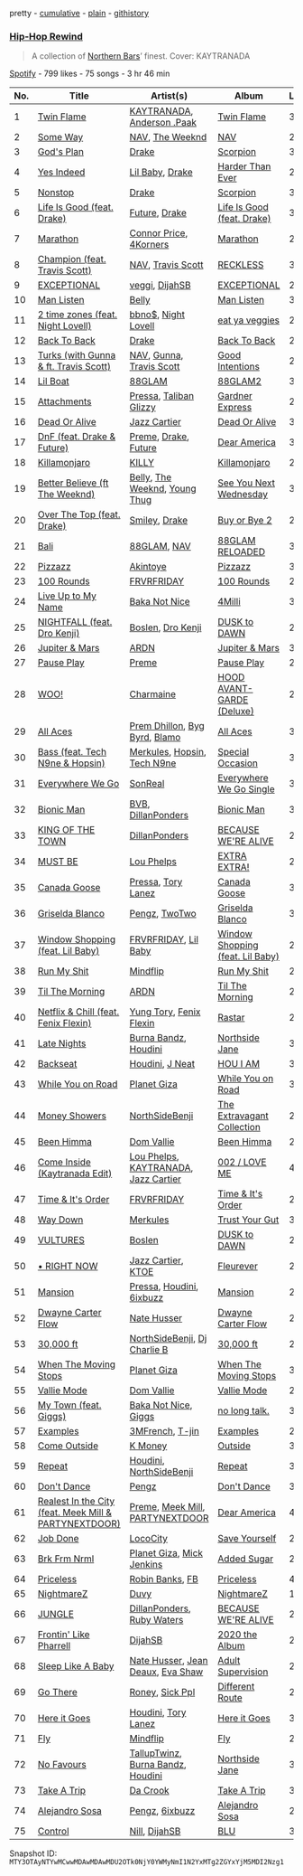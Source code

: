 pretty - [cumulative](/playlists/cumulative/37i9dQZF1DXb9tg3GqJkNv.md) - [plain](/playlists/plain/37i9dQZF1DXb9tg3GqJkNv) - [githistory](https://github.githistory.xyz/mackorone/spotify-playlist-archive/blob/main/playlists/plain/37i9dQZF1DXb9tg3GqJkNv)

### [Hip\-Hop Rewind](https://open.spotify.com/playlist/37i9dQZF1DXb9tg3GqJkNv)

> A collection of <a href="https://open.spotify.com/playlist/37i9dQZF1DX59ogDi1Z2XL?si=75c9bb9755f54283">Northern Bars</a>’ finest\. Cover: KAYTRANADA

[Spotify](https://open.spotify.com/user/spotify) - 799 likes - 75 songs - 3 hr 46 min

| No. | Title | Artist(s) | Album | Length |
|---|---|---|---|---|
| 1 | [Twin Flame](https://open.spotify.com/track/15cYjzRUBRrDHn76GdxWiv) | [KAYTRANADA](https://open.spotify.com/artist/6qgnBH6iDM91ipVXv28OMu), [Anderson .Paak](https://open.spotify.com/artist/3jK9MiCrA42lLAdMGUZpwa) | [Twin Flame](https://open.spotify.com/album/1SzuRFxlqSZTIWUEE587Oy) | 3:52 |
| 2 | [Some Way](https://open.spotify.com/track/7zxRMhXxJMQCeDDg0rKAVo) | [NAV](https://open.spotify.com/artist/7rkW85dBwwrJtlHRDkJDAC), [The Weeknd](https://open.spotify.com/artist/1Xyo4u8uXC1ZmMpatF05PJ) | [NAV](https://open.spotify.com/album/4JR29CNW14Zc4Z5vflxkoJ) | 2:59 |
| 3 | [God's Plan](https://open.spotify.com/track/6DCZcSspjsKoFjzjrWoCdn) | [Drake](https://open.spotify.com/artist/3TVXtAsR1Inumwj472S9r4) | [Scorpion](https://open.spotify.com/album/1ATL5GLyefJaxhQzSPVrLX) | 3:18 |
| 4 | [Yes Indeed](https://open.spotify.com/track/6vN77lE9LK6HP2DewaN6HZ) | [Lil Baby](https://open.spotify.com/artist/5f7VJjfbwm532GiveGC0ZK), [Drake](https://open.spotify.com/artist/3TVXtAsR1Inumwj472S9r4) | [Harder Than Ever](https://open.spotify.com/album/7yf9ZJyHRbp8sHtpDKfPpt) | 2:22 |
| 5 | [Nonstop](https://open.spotify.com/track/0TlLq3lA83rQOYtrqBqSct) | [Drake](https://open.spotify.com/artist/3TVXtAsR1Inumwj472S9r4) | [Scorpion](https://open.spotify.com/album/1ATL5GLyefJaxhQzSPVrLX) | 3:58 |
| 6 | [Life Is Good \(feat\. Drake\)](https://open.spotify.com/track/5yY9lUy8nbvjM1Uyo1Uqoc) | [Future](https://open.spotify.com/artist/1RyvyyTE3xzB2ZywiAwp0i), [Drake](https://open.spotify.com/artist/3TVXtAsR1Inumwj472S9r4) | [Life Is Good \(feat\. Drake\)](https://open.spotify.com/album/5uCEoLCj3ZZZ1EtzQdQWVl) | 3:57 |
| 7 | [Marathon](https://open.spotify.com/track/6TVqffNTpDAlfCtDIKyFbZ) | [Connor Price](https://open.spotify.com/artist/5zixe6AbgXPqt4c1uSl94L), [4Korners](https://open.spotify.com/artist/3OkT1SRceq0PfwGWmTvFab) | [Marathon](https://open.spotify.com/album/0kxzCodCyY6zf1KJMR8tCm) | 2:16 |
| 8 | [Champion \(feat\. Travis Scott\)](https://open.spotify.com/track/6nO3tr47nr2P7f3hXb8JIo) | [NAV](https://open.spotify.com/artist/7rkW85dBwwrJtlHRDkJDAC), [Travis Scott](https://open.spotify.com/artist/0Y5tJX1MQlPlqiwlOH1tJY) | [RECKLESS](https://open.spotify.com/album/1hTrdWpdPEeXHQWc9GmpxZ) | 3:15 |
| 9 | [EXCEPTIONAL](https://open.spotify.com/track/02oVra8RWdAYaKbdinrfRC) | [veggi](https://open.spotify.com/artist/1hrOvw6197WGlXcIBJAp7v), [DijahSB](https://open.spotify.com/artist/4H9N7llvyhoddyD2oIrXWt) | [EXCEPTIONAL](https://open.spotify.com/album/2bCu6FoQW3rXWUqdAsfof2) | 2:17 |
| 10 | [Man Listen](https://open.spotify.com/track/5GoGjEsPvr0McJQiGGCnws) | [Belly](https://open.spotify.com/artist/0FOWNUFHPnMy0vOw1siGqi) | [Man Listen](https://open.spotify.com/album/1AAaWeadQaRO6Vab1u3qyU) | 3:03 |
| 11 | [2 time zones \(feat\. Night Lovell\)](https://open.spotify.com/track/5d2fEfIzQz67c3YQ2trVnE) | [bbno$](https://open.spotify.com/artist/41X1TR6hrK8Q2ZCpp2EqCz), [Night Lovell](https://open.spotify.com/artist/2y246nnP9pQT0E6v3ZMMOO) | [eat ya veggies](https://open.spotify.com/album/6iMshsixZe8oMteQdln5kp) | 2:41 |
| 12 | [Back To Back](https://open.spotify.com/track/5lFDtgWsjRJu8fPOAyJIAK) | [Drake](https://open.spotify.com/artist/3TVXtAsR1Inumwj472S9r4) | [Back To Back](https://open.spotify.com/album/79qV4McLzhs8U3FyRKnocz) | 2:50 |
| 13 | [Turks \(with Gunna & ft\. Travis Scott\)](https://open.spotify.com/track/7IMwEtpAiJanqF6vQteZN2) | [NAV](https://open.spotify.com/artist/7rkW85dBwwrJtlHRDkJDAC), [Gunna](https://open.spotify.com/artist/2hlmm7s2ICUX0LVIhVFlZQ), [Travis Scott](https://open.spotify.com/artist/0Y5tJX1MQlPlqiwlOH1tJY) | [Good Intentions](https://open.spotify.com/album/0jk3nAmtiIfwLU4CvDDMaS) | 2:41 |
| 14 | [Lil Boat](https://open.spotify.com/track/3Zcv9IeYgCvEhxFTfsduaQ) | [88GLAM](https://open.spotify.com/artist/2I9SLklAOG0vdMiUUMNxRl) | [88GLAM2](https://open.spotify.com/album/1BgPkFMgud3lmEc6enZsjd) | 3:00 |
| 15 | [Attachments](https://open.spotify.com/track/1SedJ3dLWoCqnPIGeEMUJH) | [Pressa](https://open.spotify.com/artist/5olrQpDroHT7sjmYWMLivy), [Taliban Glizzy](https://open.spotify.com/artist/2J4wmwS5YSjQKzEEM7AiJh) | [Gardner Express](https://open.spotify.com/album/24nydg8i966CawS06yCtZh) | 2:51 |
| 16 | [Dead Or Alive](https://open.spotify.com/track/6ekV6MGnPTuCOnjB4VcWGc) | [Jazz Cartier](https://open.spotify.com/artist/0sc5zYshOdiFD4ayqMrJbJ) | [Dead Or Alive](https://open.spotify.com/album/3TDEhWhq4igbjoquhj8NOp) | 3:14 |
| 17 | [DnF \(feat\. Drake & Future\)](https://open.spotify.com/track/5EMKS6mLi4JprJxy8IGdhT) | [Preme](https://open.spotify.com/artist/0bdJZl7TDeiymDYzMJnVh2), [Drake](https://open.spotify.com/artist/3TVXtAsR1Inumwj472S9r4), [Future](https://open.spotify.com/artist/1RyvyyTE3xzB2ZywiAwp0i) | [Dear America](https://open.spotify.com/album/4ph77Ne0Z4oktYiXHDSH3G) | 3:25 |
| 18 | [Killamonjaro](https://open.spotify.com/track/537l7spEsGg6aWl6Y9eKAs) | [KILLY](https://open.spotify.com/artist/0gCGZZ1Ibo5QsOnll977PD) | [Killamonjaro](https://open.spotify.com/album/7IXOHbcGCzApTTInOsIbCB) | 2:58 |
| 19 | [Better Believe \(ft The Weeknd\)](https://open.spotify.com/track/2WN7xpcY4zmcqF57HFEGZY) | [Belly](https://open.spotify.com/artist/0FOWNUFHPnMy0vOw1siGqi), [The Weeknd](https://open.spotify.com/artist/1Xyo4u8uXC1ZmMpatF05PJ), [Young Thug](https://open.spotify.com/artist/50co4Is1HCEo8bhOyUWKpn) | [See You Next Wednesday](https://open.spotify.com/album/7jJsNB4u538DpyZckBEKsB) | 3:26 |
| 20 | [Over The Top \(feat\. Drake\)](https://open.spotify.com/track/22ruOqBqBRiZDiXFud4OXa) | [Smiley](https://open.spotify.com/artist/6jeg7JBX9J9097esK752iR), [Drake](https://open.spotify.com/artist/3TVXtAsR1Inumwj472S9r4) | [Buy or Bye 2](https://open.spotify.com/album/2ioMOjxtndeNFrssEFnIjF) | 2:33 |
| 21 | [Bali](https://open.spotify.com/track/4y5tKWeAUcaFE6O8Fa8XsY) | [88GLAM](https://open.spotify.com/artist/2I9SLklAOG0vdMiUUMNxRl), [NAV](https://open.spotify.com/artist/7rkW85dBwwrJtlHRDkJDAC) | [88GLAM RELOADED](https://open.spotify.com/album/5FqQFZh4GPzYuEXJCXYd36) | 3:05 |
| 22 | [Pizzazz](https://open.spotify.com/track/0h82txCyS3TGgW0F31gew5) | [Akintoye](https://open.spotify.com/artist/1EgCxqT8GgE5oXX3PkeGhq) | [Pizzazz](https://open.spotify.com/album/53LZZfDTXEmbo9uhV70uTL) | 3:11 |
| 23 | [100 Rounds](https://open.spotify.com/track/5sJwRlYM8Wg9vGrfe0FNTO) | [FRVRFRIDAY](https://open.spotify.com/artist/2jwmP4TgzTGqjCfcXMDayW) | [100 Rounds](https://open.spotify.com/album/405f18dnyh3ElPJj1tkshp) | 2:12 |
| 24 | [Live Up to My Name](https://open.spotify.com/track/79KZAInFkxA0XLukZCGzvh) | [Baka Not Nice](https://open.spotify.com/artist/3yvCFkK57FXH7JIwZQ5CmU) | [4Milli](https://open.spotify.com/album/28vYZP2mGD54CUoY0lPUr2) | 3:00 |
| 25 | [NIGHTFALL \(feat\. Dro Kenji\)](https://open.spotify.com/track/04EvAhYmelTjLIxWzK7JLm) | [Boslen](https://open.spotify.com/artist/7mX72Bq2iXNr8fZdu23fQL), [Dro Kenji](https://open.spotify.com/artist/46fHMu9KxdQwcGV9xI1L9R) | [DUSK to DAWN](https://open.spotify.com/album/79YZv5y3Heiw4QZ6i77FTE) | 2:29 |
| 26 | [Jupiter & Mars](https://open.spotify.com/track/6YwwmcamIeDCOBQC8yrgxA) | [ARDN](https://open.spotify.com/artist/5jxe5kzLkm5ICEy03BcLwo) | [Jupiter & Mars](https://open.spotify.com/album/4ncZCdSB9YcHmmK51P2ld1) | 3:16 |
| 27 | [Pause Play](https://open.spotify.com/track/4Yxs4En3TdQY0oQswXJheQ) | [Preme](https://open.spotify.com/artist/0bdJZl7TDeiymDYzMJnVh2) | [Pause Play](https://open.spotify.com/album/1fzRm9tToQXOf1GwXWP0MT) | 2:44 |
| 28 | [WOO!](https://open.spotify.com/track/5vYn0idAvSminM8fdyTB1U) | [Charmaine](https://open.spotify.com/artist/5cie6OioF2WHr2KflhcQGT) | [HOOD AVANT\-GARDE \(Deluxe\)](https://open.spotify.com/album/7MP5EdHUb1PxYW5SYv440k) | 2:48 |
| 29 | [All Aces](https://open.spotify.com/track/6LZys87Q37Jr3RKWDFUkRF) | [Prem Dhillon](https://open.spotify.com/artist/6IP4VnqS1pOiQcPVP4zx0H), [Byg Byrd](https://open.spotify.com/artist/1QO8PBgZ3Cv1xtKyw9ihjT), [Blamo](https://open.spotify.com/artist/217YiebQLxLOSubsItInzR) | [All Aces](https://open.spotify.com/album/58xwAleBBDucWbz7xukMsh) | 3:21 |
| 30 | [Bass \(feat\. Tech N9ne & Hopsin\)](https://open.spotify.com/track/4fX0nbOg4zoGYsngVBtq4s) | [Merkules](https://open.spotify.com/artist/4oYZcPoj3q3DneXomtQBzg), [Hopsin](https://open.spotify.com/artist/7EWU4FhUJM1sZQgQKdENeT), [Tech N9ne](https://open.spotify.com/artist/6UBA15slIuadJ8h2lPRPos) | [Special Occasion](https://open.spotify.com/album/0m3fAxrcKWZ7S6sqWQKrUp) | 3:53 |
| 31 | [Everywhere We Go](https://open.spotify.com/track/0vdbvgggS673fhvHdrU34E) | [SonReal](https://open.spotify.com/artist/2OlZK0VIzr7wQYSrj9bOvF) | [Everywhere We Go Single](https://open.spotify.com/album/69Vz9WpIGsDwUU8Czqapy2) | 3:18 |
| 32 | [Bionic Man](https://open.spotify.com/track/7x9DxO4BrMKsQlmN2vPURS) | [BVB](https://open.spotify.com/artist/7azVk8ZXv1yB4rOmPMZvUD), [DillanPonders](https://open.spotify.com/artist/1TlmLsx42aT281z8NWrKef) | [Bionic Man](https://open.spotify.com/album/4Wm4hGN6m5ZaaFm1LyTtkd) | 3:12 |
| 33 | [KING OF THE TOWN](https://open.spotify.com/track/7h1t1cI0DOSZQ0jHm3u0zA) | [DillanPonders](https://open.spotify.com/artist/1TlmLsx42aT281z8NWrKef) | [BECAUSE WE'RE ALIVE](https://open.spotify.com/album/6wZMRN2p4tG53w6ixx16wS) | 2:31 |
| 34 | [MUST BE](https://open.spotify.com/track/0lO5zEKJ60lvz8X192p3WK) | [Lou Phelps](https://open.spotify.com/artist/74EhQOxqIuZSj1wsMLQabN) | [EXTRA EXTRA!](https://open.spotify.com/album/2e6cYARtMKZUhYqD7WXXa1) | 2:25 |
| 35 | [Canada Goose](https://open.spotify.com/track/0c473vwMZxxXcdhHay62PN) | [Pressa](https://open.spotify.com/artist/5olrQpDroHT7sjmYWMLivy), [Tory Lanez](https://open.spotify.com/artist/2jku7tDXc6XoB6MO2hFuqg) | [Canada Goose](https://open.spotify.com/album/4x2T0CZ0uxbA3Z6hL1Vq14) | 3:55 |
| 36 | [Griselda Blanco](https://open.spotify.com/track/5TuREdxaWbjceZbX1945f8) | [Pengz](https://open.spotify.com/artist/6MtptleIGJ3C7lOpGf9Hxc), [TwoTwo](https://open.spotify.com/artist/3H6Mld9y4gFvW3LDEJUUoQ) | [Griselda Blanco](https://open.spotify.com/album/17LK6OSJ1oVihjzSHYIiMj) | 3:27 |
| 37 | [Window Shopping \(feat\. Lil Baby\)](https://open.spotify.com/track/5RmUd1skWw9kMFlxPgfcYW) | [FRVRFRIDAY](https://open.spotify.com/artist/2jwmP4TgzTGqjCfcXMDayW), [Lil Baby](https://open.spotify.com/artist/5f7VJjfbwm532GiveGC0ZK) | [Window Shopping \(feat\. Lil Baby\)](https://open.spotify.com/album/1ihYyrjsmkOCAYAMaHZv1J) | 2:40 |
| 38 | [Run My Shit](https://open.spotify.com/track/7zVVkNOKWMd46nwMUgHPmL) | [Mindflip](https://open.spotify.com/artist/1EH4lsraLQb7WNDW5h4sKi) | [Run My Shit](https://open.spotify.com/album/2oL7uPcbVkIEOV3oCIfC7K) | 2:53 |
| 39 | [Til The Morning](https://open.spotify.com/track/4pvUifF5EPmy70TsS7nDI7) | [ARDN](https://open.spotify.com/artist/5jxe5kzLkm5ICEy03BcLwo) | [Til The Morning](https://open.spotify.com/album/5Iedaq7J17gvFEATBmfLOC) | 2:10 |
| 40 | [Netflix & Chill \(feat\. Fenix Flexin\)](https://open.spotify.com/track/5pgOjtwyKuzOVj8QAMKdJB) | [Yung Tory](https://open.spotify.com/artist/392I9I5QMSyoA0FmI5pVfx), [Fenix Flexin](https://open.spotify.com/artist/63GIj2yhFvX1Bzphb9JgVb) | [Rastar](https://open.spotify.com/album/7DX9n6FpPSaZ6IQ4ZCNpag) | 2:53 |
| 41 | [Late Nights](https://open.spotify.com/track/4tFWHvXkGeJPH0hLeq3c06) | [Burna Bandz](https://open.spotify.com/artist/6wyGyjn9ixZDXBwcapqapJ), [Houdini](https://open.spotify.com/artist/2Ruhhm5oH4pxgsEUVZcaHm) | [Northside Jane](https://open.spotify.com/album/1uph0O7y4ETNY5U7ZgRlEH) | 3:48 |
| 42 | [Backseat](https://open.spotify.com/track/13YxiBp1U1ZLgnlFKuYr1v) | [Houdini](https://open.spotify.com/artist/2Ruhhm5oH4pxgsEUVZcaHm), [J Neat](https://open.spotify.com/artist/1sxzn6d0We1Q0RKxPE2BCu) | [HOU I AM](https://open.spotify.com/album/1HwDQQcBmrcqR9gIptEj7x) | 3:48 |
| 43 | [While You on Road](https://open.spotify.com/track/7lUdvbrsHvoUfqBt7JOwkZ) | [Planet Giza](https://open.spotify.com/artist/332mFY6yBda91AsIOSKirG) | [While You on Road](https://open.spotify.com/album/3DfkG12XAd1TGx9F5wNMCC) | 3:02 |
| 44 | [Money Showers](https://open.spotify.com/track/776uQXP7W3PhaLF7OoieS3) | [NorthSideBenji](https://open.spotify.com/artist/2EzNKTHTCUaHUkKaNFUH8d) | [The Extravagant Collection](https://open.spotify.com/album/2gd9dLTFgRz8rhUGSuu3Sq) | 2:21 |
| 45 | [Been Himma](https://open.spotify.com/track/5G9i6PTCmXdOVmUfDRlc6t) | [Dom Vallie](https://open.spotify.com/artist/7z29vXpa0PYA6mngEsWNXk) | [Been Himma](https://open.spotify.com/album/526OhvWv7oWC5xTrwG75Cq) | 2:46 |
| 46 | [Come Inside \(Kaytranada Edit\)](https://open.spotify.com/track/3jQL0t4Jg4EZ77oNEvjEtN) | [Lou Phelps](https://open.spotify.com/artist/74EhQOxqIuZSj1wsMLQabN), [KAYTRANADA](https://open.spotify.com/artist/6qgnBH6iDM91ipVXv28OMu), [Jazz Cartier](https://open.spotify.com/artist/0sc5zYshOdiFD4ayqMrJbJ) | [002 / LOVE ME](https://open.spotify.com/album/06tuQubTO3GAXGOcMtfHok) | 4:26 |
| 47 | [Time & It's Order](https://open.spotify.com/track/6SCl4VK0Dq3jFe7U8D9k7D) | [FRVRFRIDAY](https://open.spotify.com/artist/2jwmP4TgzTGqjCfcXMDayW) | [Time & It's Order](https://open.spotify.com/album/5k0XSTYg5WgESO7PolSjkV) | 2:15 |
| 48 | [Way Down](https://open.spotify.com/track/6uX0BTiAfFYBCm2zWBZbgd) | [Merkules](https://open.spotify.com/artist/4oYZcPoj3q3DneXomtQBzg) | [Trust Your Gut](https://open.spotify.com/album/5DmoSgxVksKJj8BizPuhfN) | 3:49 |
| 49 | [VULTURES](https://open.spotify.com/track/0gTmo8jEPfVnAFBKN0jndQ) | [Boslen](https://open.spotify.com/artist/7mX72Bq2iXNr8fZdu23fQL) | [DUSK to DAWN](https://open.spotify.com/album/79YZv5y3Heiw4QZ6i77FTE) | 2:30 |
| 50 | [• RIGHT NOW](https://open.spotify.com/track/1L5iqYFGMpKnmNjMgtiq0k) | [Jazz Cartier](https://open.spotify.com/artist/0sc5zYshOdiFD4ayqMrJbJ), [KTOE](https://open.spotify.com/artist/597u4DRndwoUDP5uJNOJ0L) | [Fleurever](https://open.spotify.com/album/3eUG46qXFv43R7IzZARnPH) | 2:22 |
| 51 | [Mansion](https://open.spotify.com/track/7yWPBTrbUO3VmIsD6hLhGf) | [Pressa](https://open.spotify.com/artist/5olrQpDroHT7sjmYWMLivy), [Houdini](https://open.spotify.com/artist/2Ruhhm5oH4pxgsEUVZcaHm), [6ixbuzz](https://open.spotify.com/artist/0esldOhgJb5AkjUre9EgLk) | [Mansion](https://open.spotify.com/album/1nwyxrszUQuWwdwgIKw02E) | 2:46 |
| 52 | [Dwayne Carter Flow](https://open.spotify.com/track/570V1YeIjY18g0OgQViBCg) | [Nate Husser](https://open.spotify.com/artist/5o4gKYJ99ROV1yye1v9Sh4) | [Dwayne Carter Flow](https://open.spotify.com/album/0DN87LYvjreENZHFUCbk6d) | 2:10 |
| 53 | [30,000 ft](https://open.spotify.com/track/2zR8U7MLwxlLf7xkAew9BR) | [NorthSideBenji](https://open.spotify.com/artist/2EzNKTHTCUaHUkKaNFUH8d), [Dj Charlie B](https://open.spotify.com/artist/0mSZAfNTdQcxi9IIBF6TS5) | [30,000 ft](https://open.spotify.com/album/4pe6ylc2vjCU7zQ6EI8ayn) | 2:37 |
| 54 | [When The Moving Stops](https://open.spotify.com/track/3iEwa9W9ls7vLbZbe7vgSr) | [Planet Giza](https://open.spotify.com/artist/332mFY6yBda91AsIOSKirG) | [When The Moving Stops](https://open.spotify.com/album/3NYk6nuDZeY65D7L5jesl8) | 3:28 |
| 55 | [Vallie Mode](https://open.spotify.com/track/6c9JGhWjQgGydAxlS49f8Y) | [Dom Vallie](https://open.spotify.com/artist/7z29vXpa0PYA6mngEsWNXk) | [Vallie Mode](https://open.spotify.com/album/0y1MaVOQk1jI3VTHlKQ6uN) | 2:28 |
| 56 | [My Town \(feat\. Giggs\)](https://open.spotify.com/track/41l1RaDtTRnSPsy22JUFVC) | [Baka Not Nice](https://open.spotify.com/artist/3yvCFkK57FXH7JIwZQ5CmU), [Giggs](https://open.spotify.com/artist/3S0tlB4fE7ChxI2pWz8Xip) | [no long talk.](https://open.spotify.com/album/3RIerAmfvbXRl9uFX3UZyT) | 3:18 |
| 57 | [Examples](https://open.spotify.com/track/44p4I5E6fECcUdbX53K8Ze) | [3MFrench](https://open.spotify.com/artist/7MPnGqTzCsarDScihWka1x), [T\-jin](https://open.spotify.com/artist/6rSB5wNriTJ9FOXwhkCNgN) | [Examples](https://open.spotify.com/album/3ZgKOfE40puoOrXkQK1Srq) | 2:36 |
| 58 | [Come Outside](https://open.spotify.com/track/7gNWSel87rqEok1YXGhrlf) | [K Money](https://open.spotify.com/artist/3WC4zw6QqkpKgs9rqk6ot6) | [Outside](https://open.spotify.com/album/4iSl2W2gcqqEsSs1UA7Gmg) | 3:18 |
| 59 | [Repeat](https://open.spotify.com/track/3KFef9uMAxT4gyS2fEi9vd) | [Houdini](https://open.spotify.com/artist/2Ruhhm5oH4pxgsEUVZcaHm), [NorthSideBenji](https://open.spotify.com/artist/2EzNKTHTCUaHUkKaNFUH8d) | [Repeat](https://open.spotify.com/album/5tUI7R1lHw5Lk6nUENIgtG) | 3:28 |
| 60 | [Don't Dance](https://open.spotify.com/track/5pPjRodJAYNwVXSRekq40W) | [Pengz](https://open.spotify.com/artist/6MtptleIGJ3C7lOpGf9Hxc) | [Don't Dance](https://open.spotify.com/album/20cF35OrxFwHvEnnJqvWCX) | 3:17 |
| 61 | [Realest In the City \(feat\. Meek Mill & PARTYNEXTDOOR\)](https://open.spotify.com/track/1kKfLv5RsxxQb6afxfIgsz) | [Preme](https://open.spotify.com/artist/0bdJZl7TDeiymDYzMJnVh2), [Meek Mill](https://open.spotify.com/artist/20sxb77xiYeusSH8cVdatc), [PARTYNEXTDOOR](https://open.spotify.com/artist/2HPaUgqeutzr3jx5a9WyDV) | [Dear America](https://open.spotify.com/album/4ph77Ne0Z4oktYiXHDSH3G) | 4:05 |
| 62 | [Job Done](https://open.spotify.com/track/30TjGnttNF0xb14fZwf6pC) | [LocoCity](https://open.spotify.com/artist/3F8zBQBtVl3lb2bEQHBFou) | [Save Yourself](https://open.spotify.com/album/3PTji8JGoC9hdONYRuZQPA) | 2:19 |
| 63 | [Brk Frm Nrml](https://open.spotify.com/track/4Da8BX0odlupbRhjc4QmED) | [Planet Giza](https://open.spotify.com/artist/332mFY6yBda91AsIOSKirG), [Mick Jenkins](https://open.spotify.com/artist/1FvjvACFvko2Z91IvDljrx) | [Added Sugar](https://open.spotify.com/album/1EqGwkiaYljCmwbpzPO5d6) | 2:40 |
| 64 | [Priceless](https://open.spotify.com/track/2Ai10rvOZla3w0GZXuuFSp) | [Robin Banks](https://open.spotify.com/artist/46qgq6hZewSGvjR5kmT3jE), [FB](https://open.spotify.com/artist/5bDOWnyQ73utiM8fCtv1Ar) | [Priceless](https://open.spotify.com/album/3IkBPsHdtfjTozntH3W9ek) | 4:32 |
| 65 | [NightmareZ](https://open.spotify.com/track/6VY3ID6avXR4EyraG6SDKz) | [Duvy](https://open.spotify.com/artist/3HShZ9OYr5GdhHI8DU9Yzy) | [NightmareZ](https://open.spotify.com/album/2Penu08dmmkH4PNmevsh4c) | 1:49 |
| 66 | [JUNGLE](https://open.spotify.com/track/2XHUkLHYKnkBzV4xppzeOx) | [DillanPonders](https://open.spotify.com/artist/1TlmLsx42aT281z8NWrKef), [Ruby Waters](https://open.spotify.com/artist/5ybU1P0ufoGH5CMclUKebd) | [BECAUSE WE'RE ALIVE](https://open.spotify.com/album/6wZMRN2p4tG53w6ixx16wS) | 2:34 |
| 67 | [Frontin' Like Pharrell](https://open.spotify.com/track/2evdaJj8y2xdWuCTBroDqw) | [DijahSB](https://open.spotify.com/artist/4H9N7llvyhoddyD2oIrXWt) | [2020 the Album](https://open.spotify.com/album/4DvUwAekSAB7Uo1ue07Kmp) | 2:54 |
| 68 | [Sleep Like A Baby](https://open.spotify.com/track/2jpmO8XlofmTA3mXul68gK) | [Nate Husser](https://open.spotify.com/artist/5o4gKYJ99ROV1yye1v9Sh4), [Jean Deaux](https://open.spotify.com/artist/4JqpJeNOhP6bAkolNMLwFg), [Eva Shaw](https://open.spotify.com/artist/638CPU1xRHUo6AmfZe3F2c) | [Adult Supervision](https://open.spotify.com/album/5bM9enlXLb0rtI6aj6QHlS) | 2:46 |
| 69 | [Go There](https://open.spotify.com/track/3BIouEzekdzTJYtR9fmYRA) | [Roney](https://open.spotify.com/artist/2nGZqSJU7K5mkZCjxSlu5J), [Sick Ppl](https://open.spotify.com/artist/1SCwj7fCt2DeYIYNQoGxp0) | [Different Route](https://open.spotify.com/album/1W8pJAcbgIrU8QSPinu1s2) | 2:08 |
| 70 | [Here it Goes](https://open.spotify.com/track/0TGWqVxhdfAyRHTqF3fsYo) | [Houdini](https://open.spotify.com/artist/2Ruhhm5oH4pxgsEUVZcaHm), [Tory Lanez](https://open.spotify.com/artist/2jku7tDXc6XoB6MO2hFuqg) | [Here it Goes](https://open.spotify.com/album/1p93XxxZlLPV5O7kVC64jO) | 3:09 |
| 71 | [Fly](https://open.spotify.com/track/6jawC4HnwfnVzb7vCbN8Mt) | [Mindflip](https://open.spotify.com/artist/1EH4lsraLQb7WNDW5h4sKi) | [Fly](https://open.spotify.com/album/5t0IgR1t1Xn4juP7Fb65nb) | 2:40 |
| 72 | [No Favours](https://open.spotify.com/track/2eTCpNzqUkZB6hsHE2hdki) | [TallupTwinz](https://open.spotify.com/artist/3hbs1fYfTGWbz623y1U9YL), [Burna Bandz](https://open.spotify.com/artist/6wyGyjn9ixZDXBwcapqapJ), [Houdini](https://open.spotify.com/artist/2Ruhhm5oH4pxgsEUVZcaHm) | [Northside Jane](https://open.spotify.com/album/1uph0O7y4ETNY5U7ZgRlEH) | 3:41 |
| 73 | [Take A Trip](https://open.spotify.com/track/0C5XDxZ4ko10KK8syW6gG2) | [Da Crook](https://open.spotify.com/artist/6KdGtfP7YDHgFdpdo0lc9g) | [Take A Trip](https://open.spotify.com/album/0vaCHXXAHJ4dehOrHhbR3i) | 3:14 |
| 74 | [Alejandro Sosa](https://open.spotify.com/track/7E6dftnR9rRdXfBXn2eZow) | [Pengz](https://open.spotify.com/artist/6MtptleIGJ3C7lOpGf9Hxc), [6ixbuzz](https://open.spotify.com/artist/0esldOhgJb5AkjUre9EgLk) | [Alejandro Sosa](https://open.spotify.com/album/3XfyFPyRFhyG3PubBvv4kF) | 2:43 |
| 75 | [Control](https://open.spotify.com/track/1zsIwMmM20gvGU7YzPXKF8) | [Nill](https://open.spotify.com/artist/2Ig1qV7rQGQtBWKa8mynIl), [DijahSB](https://open.spotify.com/artist/4H9N7llvyhoddyD2oIrXWt) | [BLU](https://open.spotify.com/album/46SotNSwVlaHGFmSxCHOV1) | 3:28 |

Snapshot ID: `MTY3OTAyNTYwMCwwMDAwMDAwMDU2OTk0NjY0YWMyNmI1N2YxMTg2ZGYxYjM5MDI2Nzg1`
